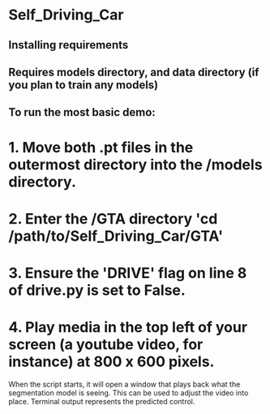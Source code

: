 # Self_Driving_Car

## Installing requirements
## Requires models directory, and data directory (if you plan to train any models)

## To run the most basic demo:
# 1. Move both .pt files in the outermost directory into the /models directory.
# 2. Enter the /GTA directory 'cd /path/to/Self_Driving_Car/GTA'
# 3. Ensure the 'DRIVE' flag on line 8 of drive.py is set to False.
# 4. Play media in the top left of your screen (a youtube video, for instance) at 800 x 600 pixels. 
When the script starts, it will open a window that plays back what the segmentation model is seeing. This can be used to adjust the video into place. Terminal output represents the predicted control.
